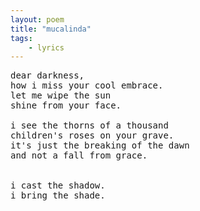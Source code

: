 ```yaml
---
layout: poem
title: "mucalinda"
tags: 
    - lyrics
---
```


<pre class="stanza">
dear darkness,
how i miss your cool embrace.
let me wipe the sun 
shine from your face.

i see the thorns of a thousand 
children's roses on your grave.
it's just the breaking of the dawn
and not a fall from grace.


i cast the shadow.
i bring the shade.

</pre>

